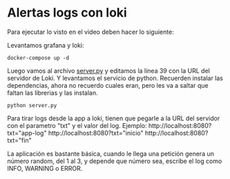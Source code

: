 # Alertas logs con loki

Para ejecutar lo visto en el video deben hacer lo siguiente:

Levantamos grafana y loki:
```
docker-compose up -d
```

Luego vamos al archivo [server.py](server.py) y editamos la linea 39 con la URL del servidor de Loki.
Y levantamos el servicio de python.
Recuerden instalar las dependencias, ahora no recuerdo cuales eran, pero les va a saltar que faltan las librerias y las instalan.
```
python server.py
```

Para tirar logs desde la app a loki, tienen que pegarle a la URL del servidor con el parametro "txt" y el valor del log.
Ejemplo:
http://localhost:8080?txt="app-log"
http://localhost:8080?txt="inicio"
http://localhost:8080?txt="fin"

La aplicación es bastante básica, cuando le llega una petición genera un número random, del 1 al 3, y depende que número sea, escribe el log como INFO, WARNING o ERROR.

